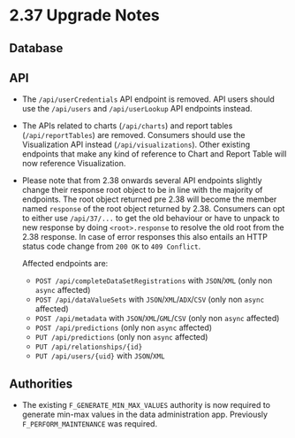 # 2.37 Upgrade Notes

## Database

## API

- The `/api/userCredentials` API endpoint is removed. API users should use the `/api/users` and `/api/userLookup` API endpoints instead.
- The APIs related to charts (`/api/charts`) and report tables (`/api/reportTables`) are removed. Consumers should use the Visualization API instead (`/api/visualizations`). Other existing endpoints that make any kind of reference to Chart and Report Table will now reference Visualization.
- Please note that from 2.38 onwards several API endpoints slightly change 
  their response root object to be in line with the majority of endpoints.
  The root object returned pre 2.38 will become the member named `response` 
  of the root object returned by 2.38. Consumers can opt to either use 
  `/api/37/...` to get the old behaviour or have to unpack to new response 
  by doing `<root>.response` to resolve the old root from the 2.38 response. 
  In case of error responses this also entails an HTTP status code change from `200 OK` to `409 Conflict`. 
  
  Affected endpoints are:

  * `POST /api/completeDataSetRegistrations` with `JSON`/`XML` (only non `async` affected)
  * `POST /api/dataValueSets` with `JSON`/`XML`/`ADX`/`CSV` (only non `async` affected)
  * `POST /api/metadata` with `JSON`/`XML`/`GML`/`CSV` (only non `async` affected)
  * `POST /api/predictions` (only non `async` affected)
  * `PUT /api/predictions` (only non `async` affected)
  * `PUT /api/relationships/{id}`
  * `PUT /api/users/{uid}` with `JSON`/`XML`

## Authorities

- The existing `F_GENERATE_MIN_MAX_VALUES` authority is now required to generate min-max values in the data administration app. Previously `F_PERFORM_MAINTENANCE` was required.
